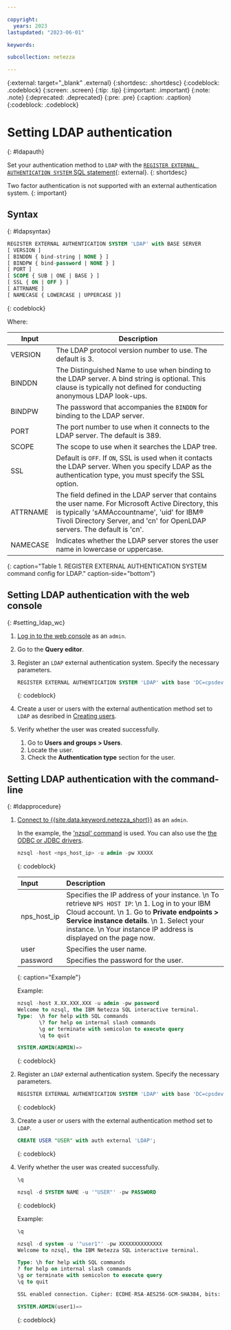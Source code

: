 ```yaml
---

copyright:
  years: 2023
lastupdated: "2023-06-01"

keywords:

subcollection: netezza

---
```


{:external: target="_blank" .external}
{:shortdesc: .shortdesc}
{:codeblock: .codeblock}
{:screen: .screen}
{:tip: .tip}
{:important: .important}
{:note: .note}
{:deprecated: .deprecated}
{:pre: .pre}
{:caption: .caption}
{:codeblock: .codeblock}

# Setting LDAP authentication
{: #ldapauth}

Set your authentication method to `LDAP` with the [`REGISTER EXTERNAL AUTHENTICATION SYSTEM` SQL statement](https://www.ibm.com/docs/en/netezza?topic=reference-register-external-authentication-system){: external}.
{: shortdesc}

Two factor authentication is not supported with an external authentication system.
{: important}

## Syntax
{: #ldapsyntax}

```sql
REGISTER EXTERNAL AUTHENTICATION SYSTEM 'LDAP' with BASE SERVER
[ VERSION ]
[ BINDDN { bind-string | NONE } ]
[ BINDPW { bind-password | NONE } ]
[ PORT ]
[ SCOPE { SUB | ONE | BASE } ]
[ SSL { ON | OFF } ]
[ ATTRNAME ]
[ NAMECASE { LOWERCASE | UPPERCASE }]
```
{: codeblock}

Where:

| Input       | Description  |
| ----------- | ----------- |
| VERSION     | The LDAP protocol version number to use. The default is 3.       |
| BINDDN      | The Distinguished Name to use when binding to the LDAP server. A bind string is optional. This clause is typically not defined for conducting anonymous LDAP look-ups.        |
| BINDPW      | The password that accompanies the `BINDDN` for binding to the LDAP server. |
| PORT        | The port number to use when it connects to the LDAP server. The default is 389. |
| SCOPE       | The scope to use when it searches the LDAP tree. |
| SSL         | Default is `OFF`. If `ON`, SSL is used when it contacts the LDAP server. When you specify LDAP as the authentication type, you must specify the SSL option. |
| ATTRNAME    | The field defined in the LDAP server that contains the user name. For Microsoft Active Directory, this is typically 'sAMAccountname', 'uid' for IBM® Tivoli Directory Server, and 'cn' for OpenLDAP servers. The default is 'cn'. |
| NAMECASE    | Indicates whether the LDAP server stores the user name in lowercase or uppercase. |
{: caption="Table 1. REGISTER EXTERNAL AUTHENTICATION SYSTEM command config for LDAP." caption-side="bottom"}

## Setting LDAP authentication with the web console
{: #setting_ldap_wc}

1. [Log in to the web console](/docs/netezza?topic=netezza-getstarted-console) as an `admin`.
1. Go to the **Query editor**.
1. Register an `LDAP` external authentication system.
   Specify the necessary parameters.

    ```sql
    REGISTER EXTERNAL AUTHENTICATION SYSTEM 'LDAP' with base 'DC=cpsdevelopment,dc=fyre,dc=ibm,dc=com' namecase lowercase server 'windowsad-security1.fyre.ibm.com' ssl 'off' binddn 'CN=mannu,CN=Users,DC=cpsdevelopment,DC=fyre,DC=ibm,DC=com' bindpw 'Netezza@1234' attrname 'sAMAccountName';
    ```
    {: codeblock}

1. Create a user or users with the external authentication method set to `LDAP` as desribed in [Creating users](/docs/netezza?topic=netezza-users-groups#create-users).
1. Verify whether the user was created successfully.

   1. Go to **Users and groups > Users**.
   1. Locate the user.
   1. Check the **Authentication type** section for the user.

## Setting LDAP authentication with the command-line
{: #ldapprocedure}

1. [Connect to {{site.data.keyword.netezza_short}}](/docs/netezza?topic=netezza-connecting-overview) as an `admin`.

   In the example, the ['nzsql' command](https://www.ibm.com/docs/en/netezza?topic=anpssbun-log-2) is used. You can also use the [the ODBC or JDBC drivers](https://www.ibm.com/docs/en/netezza?topic=dls-overview-odbc-jdbc-ole-db-net-go-driver-3).

    ```sql
    nzsql -host <nps_host_ip> -u admin -pw XXXXX
    ```
    {: codeblock}

   | Input          | Description |
   | :-----------   | :---------- |
   | nps_host_ip    | Specifies the IP address of your instance.  \n To retrieve `NPS HOST IP`:  \n 1. Log in to your IBM Cloud account. \n 1. Go to **Private endpoints > Service instance details**. \n 1. Select your instance.  \n Your instance IP address is displayed on the page now.|
   | user           | Specifies the user name.      |
   | password       | Specifies the password for the user. |
   {: caption="Example"}

   Example:

    ```sql
    nzsql -host X.XX.XXX.XXX -u admin -pw password
    Welcome to nzsql, the IBM Netezza SQL interactive terminal.
    Type:  \h for help with SQL commands
           \? for help on internal slash commands
           \g or terminate with semicolon to execute query
           \q to quit

    SYSTEM.ADMIN(ADMIN)=>
    ```
    {: codeblock}

1. Register an `LDAP` external authentication system.
   Specify the necessary parameters.

    ```sql
    REGISTER EXTERNAL AUTHENTICATION SYSTEM 'LDAP' with base 'DC=cpsdevelopment,dc=fyre,dc=ibm,dc=com' namecase lowercase server 'windowsad-security1.fyre.ibm.com' ssl 'off' binddn 'CN=mannu,CN=Users,DC=cpsdevelopment,DC=fyre,DC=ibm,DC=com' bindpw 'Netezza@1234' attrname 'sAMAccountName';
    ```
    {: codeblock}

1. Create a user or users with the external authentication method set to `LDAP`.

    ```sql
    CREATE USER "USER" with auth external 'LDAP';
    ```
    {: codeblock}

1. Verify whether the user was created successfully.

    ```sql
    \q

    nzsql -d SYSTEM NAME -u '"USER"' -pw PASSWORD
    ```
    {: codeblock}

    Example:

    ```sql
    \q

    nzsql -d system -u '"user1"' -pw XXXXXXXXXXXXXX
    Welcome to nzsql, the IBM Netezza SQL interactive terminal.

    Type: \h for help with SQL commands
    ? for help on internal slash commands
    \g or terminate with semicolon to execute query
    \q to quit

    SSL enabled connection. Cipher: ECDHE-RSA-AES256-GCM-SHA384, bits: 256, protocol: TLSv1.2

    SYSTEM.ADMIN(user1)=>
    ```
    {: codeblock}

